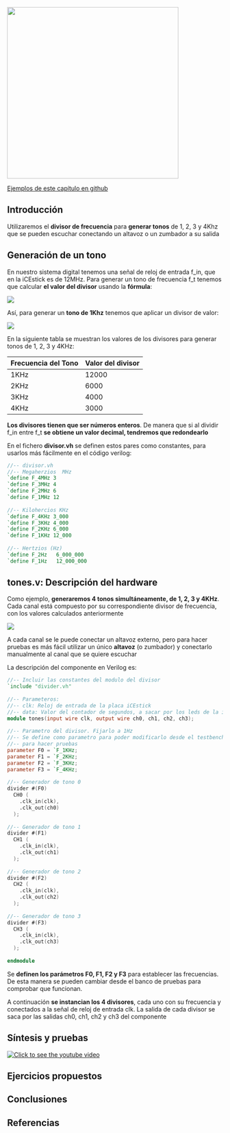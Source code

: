<img src="https://github.com/Obijuan/open-fpga-verilog-tutorial/raw/master/tutorial/T17-tones/images/T17-tones-icestick-1.png" width="400" align="center">

[Ejemplos de este capítulo en github](https://github.com/Obijuan/open-fpga-verilog-tutorial/tree/master/tutorial/T17-tones)

## Introducción

Utilizaremos el **divisor de frecuencia** para **generar tonos** de 1, 2, 3 y 4Khz que se pueden escuchar conectando un altavoz o un zumbador a su salida

## Generación de un tono
En nuestro sistema digital tenemos una señal de reloj de entrada f_in, que en la iCEstick es de 12MHz. Para generar un tono de frecuencia f_t tenemos que calcular **el valor del divisor** usando la **fórmula**:

![](https://github.com/Obijuan/open-fpga-verilog-tutorial/raw/master/tutorial/T17-tones/images/T17-formula-divisor.png)

Así, para generar un **tono de 1Khz** tenemos que aplicar un divisor de valor:

![](https://github.com/Obijuan/open-fpga-verilog-tutorial/raw/master/tutorial/T17-tones/images/T17-calculo-divisor-1Khz.png)

En la siguiente tabla se muestran los valores de los divisores para generar tonos de 1, 2, 3 y 4KHz:

| Frecuencia del Tono   |  Valor del divisor
|-----------------------|---------------------
|  1KHz                 |  12000
|  2KHz                 |  6000
|  3KHz                 |  4000
|  4KHz                 |  3000

**Los divisores tienen que ser números enteros**. De manera que si al dividir f_in entre f_t **se obtiene un valor decimal, tendremos que redondearlo**

En el fichero **divisor.vh** se definen estos pares como constantes, para usarlos más fácilmente en el código verilog:
``` verilog
//-- divisor.vh
//-- Megaherzios  MHz
`define F_4MHz 3
`define F_3MHz 4
`define F_2MHz 6
`define F_1MHz 12
    
//-- Kilohercios KHz
`define F_4KHz 3_000
`define F_3KHz 4_000
`define F_2KHz 6_000
`define F_1KHz 12_000
    
//-- Hertzios (Hz)
`define F_2Hz   6_000_000
`define F_1Hz   12_000_000
```

## tones.v: Descripción del hardware
Como ejemplo, **generaremos 4 tonos simultáneamente, de 1, 2, 3 y 4KHz**. Cada canal está compuesto por su correspondiente divisor de frecuencia, con los valores calculados anteriormente

![](https://github.com/Obijuan/open-fpga-verilog-tutorial/raw/master/tutorial/T17-tones/images/tones-1.png)

A cada canal se le puede conectar un altavoz externo, pero para hacer pruebas es más fácil utilizar un único **altavoz** (o zumbador) y conectarlo manualmente al canal que se quiere escuchar

La descripción del componente en Verilog es:

``` verilog
//-- Incluir las constantes del modulo del divisor
`include "divider.vh"
    
//-- Parameteros:
//-- clk: Reloj de entrada de la placa iCEstick
//-- data: Valor del contador de segundos, a sacar por los leds de la iCEstick
module tones(input wire clk, output wire ch0, ch1, ch2, ch3);
    
//-- Parametro del divisor. Fijarlo a 1Hz
//-- Se define como parametro para poder modificarlo desde el testbench
//-- para hacer pruebas
parameter F0 = `F_1KHz;
parameter F1 = `F_2KHz;
parameter F2 = `F_3KHz;
parameter F3 = `F_4KHz;
    
//-- Generador de tono 0
divider #(F0)
  CH0 (
    .clk_in(clk),
    .clk_out(ch0)
  );
    
//-- Generador de tono 1
divider #(F1)
  CH1 (
    .clk_in(clk),
    .clk_out(ch1)
  );
    
//-- Generador de tono 2
divider #(F2)
  CH2 (
    .clk_in(clk),
    .clk_out(ch2)
  );
    
//-- Generador de tono 3
divider #(F3)
  CH3 (
    .clk_in(clk),
    .clk_out(ch3)
  );
    
endmodule
```

Se **definen los parámetros F0, F1, F2 y F3** para establecer las frecuencias. De esta manera se pueden cambiar desde el banco de pruebas para comprobar que funcionan.

A continuación **se instancian los 4 divisores**, cada uno con su frecuencia y conectados a la señal de reloj de entrada clk. La salida de cada divisor se saca por las salidas ch0, ch1, ch2 y ch3 del componente

## Síntesis y pruebas

[![Click to see the youtube video](http://img.youtube.com/vi/uMFJ4ET1wcg/0.jpg)](https://www.youtube.com/watch?v=uMFJ4ET1wcg)

## Ejercicios propuestos

## Conclusiones

## Referencias


